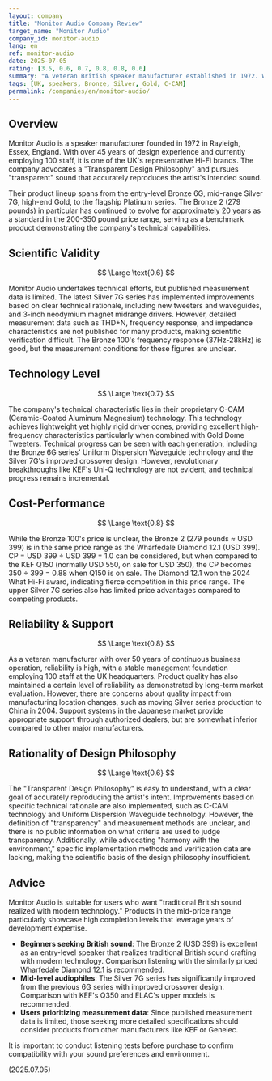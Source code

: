 ```yaml
---
layout: company
title: "Monitor Audio Company Review"
target_name: "Monitor Audio"
company_id: monitor-audio
lang: en
ref: monitor-audio
date: 2025-07-05
rating: [3.5, 0.6, 0.7, 0.8, 0.8, 0.6]
summary: "A veteran British speaker manufacturer established in 1972. With over 45 years of design experience, they cover a wide range of price points through their Bronze, Silver, Gold, and Platinum series. They have a reputation for proprietary technology development centered on C-CAM (Ceramic-Coated Aluminum Magnesium) technology, with particularly strong competitiveness in the mid-price range. However, publication of measurement data is limited, and cost-performance can be inferior compared to other manufacturers' products in the same price range."
tags: [UK, speakers, Bronze, Silver, Gold, C-CAM]
permalink: /companies/en/monitor-audio/
---
```


## Overview

Monitor Audio is a speaker manufacturer founded in 1972 in Rayleigh, Essex, England. With over 45 years of design experience and currently employing 100 staff, it is one of the UK's representative Hi-Fi brands. The company advocates a "Transparent Design Philosophy" and pursues "transparent" sound that accurately reproduces the artist's intended sound.

Their product lineup spans from the entry-level Bronze 6G, mid-range Silver 7G, high-end Gold, to the flagship Platinum series. The Bronze 2 (279 pounds) in particular has continued to evolve for approximately 20 years as a standard in the 200-350 pound price range, serving as a benchmark product demonstrating the company's technical capabilities.

## Scientific Validity

$$ \Large \text{0.6} $$

Monitor Audio undertakes technical efforts, but published measurement data is limited. The latest Silver 7G series has implemented improvements based on clear technical rationale, including new tweeters and waveguides, and 3-inch neodymium magnet midrange drivers. However, detailed measurement data such as THD+N, frequency response, and impedance characteristics are not published for many products, making scientific verification difficult. The Bronze 100's frequency response (37Hz-28kHz) is good, but the measurement conditions for these figures are unclear.

## Technology Level

$$ \Large \text{0.7} $$

The company's technical characteristic lies in their proprietary C-CAM (Ceramic-Coated Aluminum Magnesium) technology. This technology achieves lightweight yet highly rigid driver cones, providing excellent high-frequency characteristics particularly when combined with Gold Dome Tweeters. Technical progress can be seen with each generation, including the Bronze 6G series' Uniform Dispersion Waveguide technology and the Silver 7G's improved crossover design. However, revolutionary breakthroughs like KEF's Uni-Q technology are not evident, and technical progress remains incremental.

## Cost-Performance

$$ \Large \text{0.8} $$

While the Bronze 100's price is unclear, the Bronze 2 (279 pounds ≈ USD 399) is in the same price range as the Wharfedale Diamond 12.1 (USD 399). CP = USD 399 ÷ USD 399 = 1.0 can be considered, but when compared to the KEF Q150 (normally USD 550, on sale for USD 350), the CP becomes 350 ÷ 399 = 0.88 when Q150 is on sale. The Diamond 12.1 won the 2024 What Hi-Fi award, indicating fierce competition in this price range. The upper Silver 7G series also has limited price advantages compared to competing products.

## Reliability & Support

$$ \Large \text{0.8} $$

As a veteran manufacturer with over 50 years of continuous business operation, reliability is high, with a stable management foundation employing 100 staff at the UK headquarters. Product quality has also maintained a certain level of reliability as demonstrated by long-term market evaluation. However, there are concerns about quality impact from manufacturing location changes, such as moving Silver series production to China in 2004. Support systems in the Japanese market provide appropriate support through authorized dealers, but are somewhat inferior compared to other major manufacturers.

## Rationality of Design Philosophy

$$ \Large \text{0.6} $$

The "Transparent Design Philosophy" is easy to understand, with a clear goal of accurately reproducing the artist's intent. Improvements based on specific technical rationale are also implemented, such as C-CAM technology and Uniform Dispersion Waveguide technology. However, the definition of "transparency" and measurement methods are unclear, and there is no public information on what criteria are used to judge transparency. Additionally, while advocating "harmony with the environment," specific implementation methods and verification data are lacking, making the scientific basis of the design philosophy insufficient.

## Advice

Monitor Audio is suitable for users who want "traditional British sound realized with modern technology." Products in the mid-price range particularly showcase high completion levels that leverage years of development expertise.

- **Beginners seeking British sound**: The Bronze 2 (USD 399) is excellent as an entry-level speaker that realizes traditional British sound crafting with modern technology. Comparison listening with the similarly priced Wharfedale Diamond 12.1 is recommended.
- **Mid-level audiophiles**: The Silver 7G series has significantly improved from the previous 6G series with improved crossover design. Comparison with KEF's Q350 and ELAC's upper models is recommended.
- **Users prioritizing measurement data**: Since published measurement data is limited, those seeking more detailed specifications should consider products from other manufacturers like KEF or Genelec.

It is important to conduct listening tests before purchase to confirm compatibility with your sound preferences and environment.

(2025.07.05)